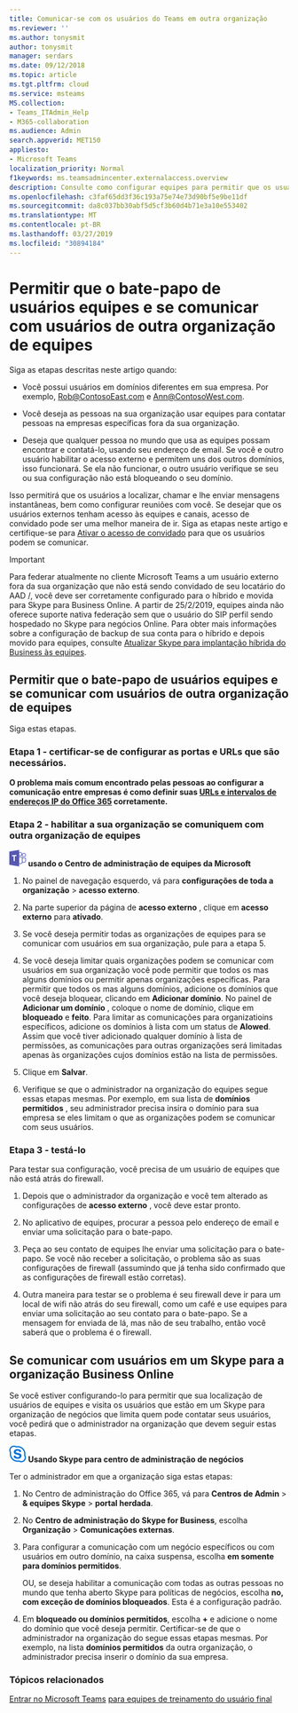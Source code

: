 ```yaml
---
title: Comunicar-se com os usuários do Teams em outra organização
ms.reviewer: ''
ms.author: tonysmit
author: tonysmit
manager: serdars
ms.date: 09/12/2018
ms.topic: article
ms.tgt.pltfrm: cloud
ms.service: msteams
MS.collection:
- Teams_ITAdmin_Help
- M365-collaboration
ms.audience: Admin
search.appverid: MET150
appliesto:
- Microsoft Teams
localization_priority: Normal
f1keywords: ms.teamsadmincenter.externalaccess.overview
description: Consulte como configurar equipes para permitir que os usuários se comuniquem com usuários de outra organização.
ms.openlocfilehash: c3faf65dd3f36c193a75e74e73d90bf5e9be11df
ms.sourcegitcommit: da8c037bb30abf5d5cf3b60d4b71e3a10e553402
ms.translationtype: MT
ms.contentlocale: pt-BR
ms.lasthandoff: 03/27/2019
ms.locfileid: "30894184"
---
```

# <a name="let-your-teams-users-chat-and-communicate-with-users-in-another-teams-organization"></a>Permitir que o bate-papo de usuários equipes e se comunicar com usuários de outra organização de equipes

Siga as etapas descritas neste artigo quando:
  
- Você possui usuários em domínios diferentes em sua empresa. Por exemplo, Rob@ContosoEast.com e Ann@ContosoWest.com.
    
- Você deseja as pessoas na sua organização usar equipes para contatar pessoas na empresas específicas fora da sua organização.
    
- Deseja que qualquer pessoa no mundo que usa as equipes possam encontrar e contatá-lo, usando seu endereço de email. Se você e outro usuário habilitar o acesso externo e permitem uns dos outros domínios, isso funcionará. Se ela não funcionar, o outro usuário verifique se seu ou sua configuração não está bloqueando o seu domínio.

Isso permitirá que os usuários a localizar, chamar e lhe enviar mensagens instantâneas, bem como configurar reuniões com você. Se desejar que os usuários externos tenham acesso às equipes e canais, acesso de convidado pode ser uma melhor maneira de ir. Siga as etapas neste artigo e certifique-se para [Ativar o acesso de convidado](set-up-guests.md) para que os usuários podem se comunicar.

> [!IMPORTANT]
> Para federar atualmente no cliente Microsoft Teams a um usuário externo fora da sua organização que não está sendo convidado de seu locatário do AAD /, você deve ser corretamente configurado para o híbrido e movida para Skype para Business Online. A partir de 25/2/2019, equipes ainda não oferece suporte nativa federação sem que o usuário do SIP perfil sendo hospedado no Skype para negócios Online. Para obter mais informações sobre a configuração de backup de sua conta para o híbrido e depois movido para equipes, consulte [Atualizar Skype para implantação híbrida do Business às equipes](https://docs.microsoft.com/en-us/microsoftteams/upgrade-to-teams-execute-skypeforbusinesshybrid).

## <a name="let-your-teams-users-chat-and-communicate-with-users-in-another-teams-organization"></a>Permitir que o bate-papo de usuários equipes e se comunicar com usuários de outra organização de equipes

Siga estas etapas.

### <a name="step-1---make-sure-to-set-up-the-ports-and-urls-that-are-needed"></a>Etapa 1 - certificar-se de configurar as portas e URLs que são necessários.

**O problema mais comum encontrado pelas pessoas ao configurar a comunicação entre empresas é como definir suas [URLs e intervalos de endereços IP do Office 365](https://docs.microsoft.com/microsoftteams/office-365-urls-ip-address-ranges) corretamente.**

### <a name="step-2---enable-your-organization-to-communicate-with-another-teams-organization"></a>Etapa 2 - habilitar a sua organização se comuniquem com outra organização de equipes

![as equipes de logotipo-30x30.png](media/teams-logo-30x30.png) **usando o Centro de administração de equipes da Microsoft**

   1. No painel de navegação esquerdo, vá para **configurações de toda a organização** > **acesso externo**. 

   2. Na parte superior da página de **acesso externo** , clique em **acesso externo** para **ativado**. 

   3. Se você deseja permitir todas as organizações de equipes para se comunicar com usuários em sua organização, pule para a etapa 5. 
   
   4. Se você deseja limitar quais organizações podem se comunicar com usuários em sua organização você pode permitir que todos os mas alguns domínios ou permitir apenas organizações específicas. Para permitir que todos os mas alguns domínios, adicione os domínios que você deseja bloquear, clicando em **Adicionar domínio**. No painel de **Adicionar um domínio** , coloque o nome de domínio, clique em **bloqueado** e **feito**. Para limitar as comunicações para organizatioins específicos, adicione os domínios à lista com um status de **Alowed**. Assim que você tiver adicionado qualquer domínio à lista de permissões, as comunicações para outras organizações será limitadas apenas às organizações cujos domínios estão na lista de permissões. 
   
   5. Clique em **Salvar**. 

   6. Verifique se que o administrador na organização do equipes segue essas etapas mesmas. Por exemplo, em sua lista de **domínios permitidos** , seu administrador precisa insira o domínio para sua empresa se eles limitam o que as organizações podem se comunicar com seus usuários. 

### <a name="step-3---test-it"></a>Etapa 3 - testá-lo
Para testar sua configuração, você precisa de um usuário de equipes que não está atrás do firewall.
  
   1. Depois que o administrador da organização e você tem alterado as configurações de **acesso externo** , você deve estar pronto.
    
   2. No aplicativo de equipes, procurar a pessoa pelo endereço de email e enviar uma solicitação para o bate-papo.
    
   3. Peça ao seu contato de equipes lhe enviar uma solicitação para o bate-papo. Se você não receber a solicitação, o problema são as suas configurações de firewall (assumindo que já tenha sido confirmado que as configurações de firewall estão corretas).
    
   4. Outra maneira para testar se o problema é seu firewall deve ir para um local de wifi não atrás do seu firewall, como um café e use equipes para enviar uma solicitação ao seu contato para o bate-papo. Se a mensagem for enviada de lá, mas não de seu trabalho, então você saberá que o problema é o firewall.

## <a name="communicate-with-users-in-a-skype-for-business-online-organization"></a>Se comunicar com usuários em um Skype para a organização Business Online

Se você estiver configurando-lo para permitir que sua localização de usuários de equipes e visita os usuários que estão em um Skype para organização de negócios que limita quem pode contatar seus usuários, você pedirá que o administrador na organização que devem seguir estas etapas.

![logotipo-sfb-30x30.png](media/sfb-logo-30x30.png) **Usando Skype para centro de administração de negócios** 

Ter o administrador em que a organização siga estas etapas:
    
1. No Centro de administração do Office 365, vá para **Centros de Admin** > **& equipes Skype** > **portal herdada**.
  
2. No **Centro de administração do Skype for Business**, escolha **Organização** > **Comunicações externas**.
    
3. Para configurar a comunicação com um negócio específicos ou com usuários em outro domínio, na caixa suspensa, escolha **em somente para domínios permitidos**.
    
    OU, se deseja habilitar a comunicação com todas as outras pessoas no mundo que tenha aberto Skype para políticas de negócios, escolha **no, com exceção de domínios bloqueados**. Esta é a configuração padrão.
    
4. Em **bloqueado ou domínios permitidos**, escolha **+** e adicione o nome do domínio que você deseja permitir. Certificar-se de que o administrador na organização do segue essas etapas mesmas. Por exemplo, na lista **domínios permitidos** da outra organização, o administrador precisa inserir o domínio da sua empresa.
    
### <a name="related-topics"></a>Tópicos relacionados

[Entrar no Microsoft Teams](sign-in-teams.md)
[para equipes de treinamento do usuário final](enduser-training.md)

